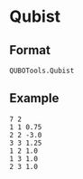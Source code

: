 # Qubist

## Format

```@docs
QUBOTools.Qubist
```

## Example

```text
7 2
1 1 0.75
2 2 -3.0
3 3 1.25
1 2 1.0
1 3 1.0
2 3 1.0
```
